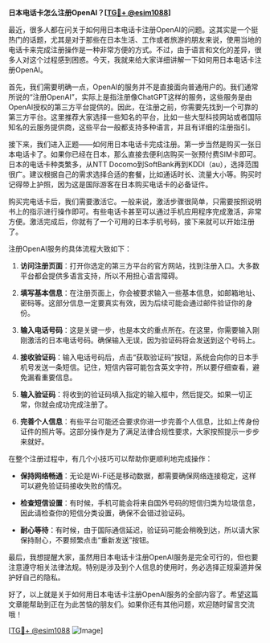**日本电话卡怎么注册OpenAI？[[TG💪+ @esim1088](https://t.me/s/esim1088)]**

最近，很多人都在问关于如何用日本电话卡注册OpenAI的问题。这其实是一个挺热门的话题，尤其是对于那些在日本生活、工作或者旅游的朋友来说，使用当地的电话卡来完成注册操作是一种非常方便的方式。不过，由于语言和文化的差异，很多人对这个过程感到困惑。今天，我就来给大家详细讲解一下如何用日本电话卡注册OpenAI。

首先，我们需要明确一点，OpenAI的服务并不是直接面向普通用户的。我们通常所说的“注册OpenAI”，实际上是指注册像ChatGPT这样的服务，这些服务是由OpenAI授权的第三方平台提供的。因此，在注册之前，你需要先找到一个可靠的第三方平台。这里推荐大家选择一些知名的平台，比如一些大型科技网站或者国际知名的云服务提供商，这些平台一般都支持多种语言，并且有详细的注册指引。

接下来，我们进入正题——如何用日本电话卡完成注册。第一步当然是购买一张日本电话卡了。如果你已经在日本，那么直接去便利店购买一张预付费SIM卡即可。日本的电话卡种类繁多，从NTT Docomo到SoftBank再到KDDI（au），选择范围很广。建议根据自己的需求选择合适的套餐，比如通话时长、流量大小等。购买时记得带上护照，因为这是国际游客在日本购买电话卡的必备证件。

购买完电话卡后，我们需要激活它。一般来说，激活步骤很简单，只需要按照说明书上的指示进行操作即可。有些电话卡甚至可以通过手机应用程序完成激活，非常方便。激活完成后，你就有了一个可用的日本手机号码，接下来就可以开始注册了。

注册OpenAI服务的具体流程大致如下：

1. **访问注册页面**：打开你选定的第三方平台的官方网站，找到注册入口。大多数平台都会提供多语言支持，所以不用担心语言障碍。

2. **填写基本信息**：在注册页面上，你会被要求输入一些基本信息，如邮箱地址、密码等。这部分信息一定要真实有效，因为后续可能会通过邮件验证你的身份。

3. **输入电话号码**：这是关键一步，也是本文的重点所在。在这里，你需要输入刚刚激活的日本电话号码。确保输入无误，因为验证码将会发送到这个号码上。

4. **接收验证码**：输入电话号码后，点击“获取验证码”按钮，系统会向你的日本手机号发送一条短信。记住，短信内容可能包含英文字符，所以要仔细查看，避免漏看重要信息。

5. **输入验证码**：将收到的验证码填入指定的输入框中，然后提交。如果一切正常，你就会成功完成注册了。

6. **完善个人信息**：有些平台可能还会要求你进一步完善个人信息，比如上传身份证件的照片等。这部分操作是为了满足法律合规性要求，大家按照提示一步步来就好。

在整个注册过程中，有几个小技巧可以帮助你更顺利地完成操作：

- **保持网络畅通**：无论是Wi-Fi还是移动数据，都需要确保网络连接稳定，这样可以避免验证码接收失败的情况。
  
- **检查短信设置**：有时候，手机可能会将来自国外号码的短信归类为垃圾信息，因此请检查你的短信分类设置，确保不会错过验证码。

- **耐心等待**：有时候，由于国际通信延迟，验证码可能会稍晚到达，所以请大家保持耐心，不要频繁点击“重新发送”按钮。

最后，我想提醒大家，虽然用日本电话卡注册OpenAI服务是完全可行的，但也要注意遵守相关法律法规。特别是涉及到个人信息的使用时，务必选择正规渠道并保护好自己的隐私。

好了，以上就是关于如何用日本电话卡注册OpenAI服务的全部内容了。希望这篇文章能帮助到正在为此苦恼的朋友们。如果你还有其他问题，欢迎随时留言交流哦！

[[TG💪+ @esim1088](https://t.me/s/esim1088) ![Image](https://i.postimg.cc/4NQfJmqS/Snipaste-2025-05-13-00-14-12.png)]